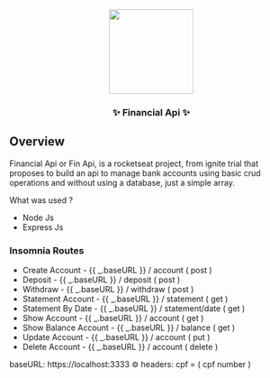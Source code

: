 <div align="center">
  <img src="https://yt3.ggpht.com/ytc/AKedOLQkXnYChXAHOeBQLzwhk1_BHYgUXs6ITQOakoeNoQ=s900-c-k-c0x00ffffff-no-rj" width="150" height="150">
  <h3>✨ Financial Api ✨</h3>
</div>

<div class="overview">
  <h2> Overview </h1>
  <p>Financial Api or Fin Api, is a rocketseat project, from ignite trial that proposes to build an api to manage bank accounts using basic crud operations and without using a database, just a simple array.</p>
  
  <p> What was used ? </p>
    <ul>
      <li> Node Js </li>
      <li> Express Js </li>
    </ul>
    
  <h3> Insomnia Routes </h3>
    <ul>
      <li> Create Account - {{ _.baseURL }} / account ( post ) </li>
      <li> Deposit - {{ _.baseURL }} / deposit ( post ) </li>
      <li> Withdraw - {{ _.baseURL }} / withdraw ( post ) </li>
      <li> Statement Account - {{ _.baseURL }} / statement ( get )</li>
      <li> Statement By Date -  {{ _.baseURL }} / statement/date ( get ) </li>
      <li> Show Account - {{ _.baseURL }} / account ( get ) </li>
      <li> Show Balance Account - {{ _.baseURL }} / balance ( get ) </li>
      <li> Update Account - {{ _.baseURL }} / account ( put ) </li>
      <li> Delete Account - {{ _.baseURL }} / account ( delete ) </li>
    </ul>
  
  <p>baseURL: https://localhost:3333 ⚙ headers: cpf = ( cpf number )</p>
  
</div>
